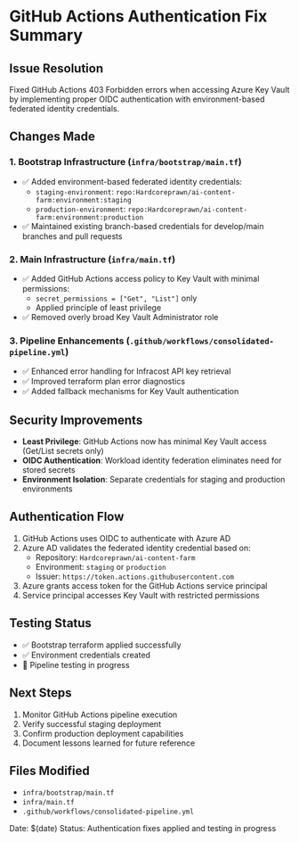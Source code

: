 # GitHub Actions Authentication Fix Summary

## Issue Resolution
Fixed GitHub Actions 403 Forbidden errors when accessing Azure Key Vault by implementing proper OIDC authentication with environment-based federated identity credentials.

## Changes Made

### 1. Bootstrap Infrastructure (`infra/bootstrap/main.tf`)
- ✅ Added environment-based federated identity credentials:
  - `staging-environment`: `repo:Hardcoreprawn/ai-content-farm:environment:staging`
  - `production-environment`: `repo:Hardcoreprawn/ai-content-farm:environment:production`
- ✅ Maintained existing branch-based credentials for develop/main branches and pull requests

### 2. Main Infrastructure (`infra/main.tf`)
- ✅ Added GitHub Actions access policy to Key Vault with minimal permissions:
  - `secret_permissions = ["Get", "List"]` only
  - Applied principle of least privilege
- ✅ Removed overly broad Key Vault Administrator role

### 3. Pipeline Enhancements (`.github/workflows/consolidated-pipeline.yml`)
- ✅ Enhanced error handling for Infracost API key retrieval
- ✅ Improved terraform plan error diagnostics
- ✅ Added fallback mechanisms for Key Vault authentication

## Security Improvements
- **Least Privilege**: GitHub Actions now has minimal Key Vault access (Get/List secrets only)
- **OIDC Authentication**: Workload identity federation eliminates need for stored secrets
- **Environment Isolation**: Separate credentials for staging and production environments

## Authentication Flow
1. GitHub Actions uses OIDC to authenticate with Azure AD
2. Azure AD validates the federated identity credential based on:
   - Repository: `Hardcoreprawn/ai-content-farm`
   - Environment: `staging` or `production`
   - Issuer: `https://token.actions.githubusercontent.com`
3. Azure grants access token for the GitHub Actions service principal
4. Service principal accesses Key Vault with restricted permissions

## Testing Status
- ✅ Bootstrap terraform applied successfully
- ✅ Environment credentials created
- 🔄 Pipeline testing in progress

## Next Steps
1. Monitor GitHub Actions pipeline execution
2. Verify successful staging deployment
3. Confirm production deployment capabilities
4. Document lessons learned for future reference

## Files Modified
- `infra/bootstrap/main.tf`
- `infra/main.tf`
- `.github/workflows/consolidated-pipeline.yml`

Date: $(date)
Status: Authentication fixes applied and testing in progress
